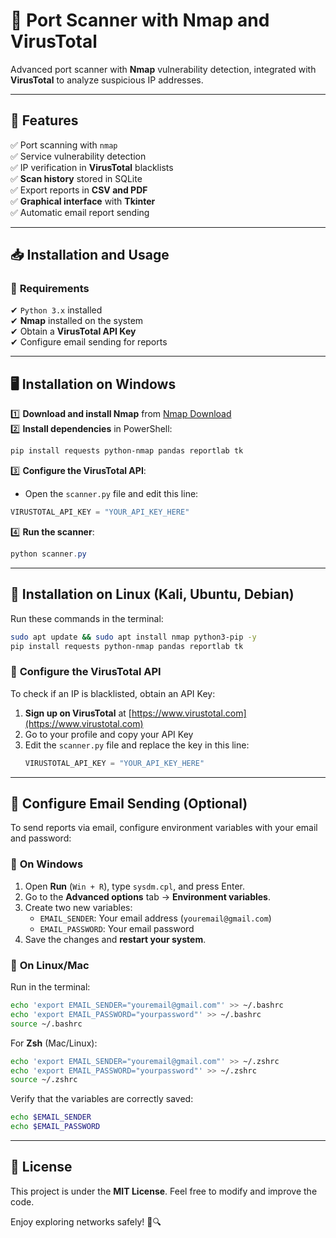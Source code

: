 # 🚀 Port Scanner with Nmap and VirusTotal

Advanced port scanner with **Nmap** vulnerability detection, integrated with **VirusTotal** to analyze suspicious IP addresses.

---

## 📌 Features
✅ Port scanning with `nmap`  
✅ Service vulnerability detection  
✅ IP verification in **VirusTotal** blacklists  
✅ **Scan history** stored in SQLite  
✅ Export reports in **CSV and PDF**  
✅ **Graphical interface** with **Tkinter**  
✅ Automatic email report sending  

---

## 📥 Installation and Usage

### 🔧 **Requirements**
✔ `Python 3.x` installed  
✔ **Nmap** installed on the system  
✔ Obtain a **VirusTotal API Key**  
✔ Configure email sending for reports  

---

## 🖥 Installation on **Windows**
1️⃣ **Download and install Nmap** from [Nmap Download](https://nmap.org/download.html)  
2️⃣ **Install dependencies** in PowerShell:
   ```powershell
   pip install requests python-nmap pandas reportlab tk
   ```
3️⃣ **Configure the VirusTotal API**:
   - Open the `scanner.py` file and edit this line:
   ```python
   VIRUSTOTAL_API_KEY = "YOUR_API_KEY_HERE"
   ```
4️⃣ **Run the scanner**:
   ```powershell
   python scanner.py
   ```

---

## 🐧 Installation on **Linux (Kali, Ubuntu, Debian)**
Run these commands in the terminal:
```bash
sudo apt update && sudo apt install nmap python3-pip -y
pip install requests python-nmap pandas reportlab tk
```

### 🔑 **Configure the VirusTotal API**
To check if an IP is blacklisted, obtain an API Key:
1. **Sign up on VirusTotal** at [https://www.virustotal.com](https://www.virustotal.com)  
2. Go to your profile and copy your API Key  
3. Edit the `scanner.py` file and replace the key in this line:
   ```python
   VIRUSTOTAL_API_KEY = "YOUR_API_KEY_HERE"
   ```

---

## 📧 Configure Email Sending (Optional)
To send reports via email, configure environment variables with your email and password:

### 🔹 **On Windows**
1. Open **Run** (`Win + R`), type `sysdm.cpl`, and press Enter.  
2. Go to the **Advanced options** tab → **Environment variables**.  
3. Create two new variables:
   - `EMAIL_SENDER`: Your email address (`youremail@gmail.com`)
   - `EMAIL_PASSWORD`: Your email password
4. Save the changes and **restart your system**.

### 🐧 **On Linux/Mac**
Run in the terminal:
```bash
echo 'export EMAIL_SENDER="youremail@gmail.com"' >> ~/.bashrc
echo 'export EMAIL_PASSWORD="yourpassword"' >> ~/.bashrc
source ~/.bashrc
```
For **Zsh** (Mac/Linux):
```bash
echo 'export EMAIL_SENDER="youremail@gmail.com"' >> ~/.zshrc
echo 'export EMAIL_PASSWORD="yourpassword"' >> ~/.zshrc
source ~/.zshrc
```
Verify that the variables are correctly saved:
```bash
echo $EMAIL_SENDER
echo $EMAIL_PASSWORD
```

---

## 📜 License
This project is under the **MIT License**. Feel free to modify and improve the code.

Enjoy exploring networks safely! 🚀🔍
